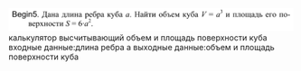 ![alt text](image.png)
калькулятор высчитывающий объем и площадь поверхности куба
входные данные:длина ребра a
выходные данные:объем и площадь поверхности куба